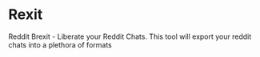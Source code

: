 # Rexit
Reddit Brexit - Liberate your Reddit Chats. This tool will export your reddit chats into a plethora of formats
